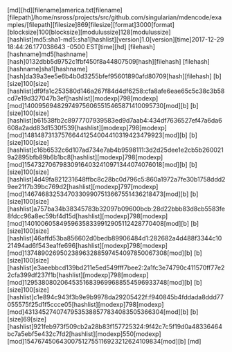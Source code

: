 
[md][hd][filename]america.txt[filename][filepath]/home/nsross/projects/src/github.com/singularian/mdencode/examples/[filepath][filesize]869[filesize][format]3000[format][blocksize]100[blocksize][modulussize]128[modulussize][hashlist]md5:sha1-md5:sha1[hashlist][version]1.0[version][time]2017-12-29 18:44:26.177038643 -0500 EST[time][hd]
[filehash][hashname]md5[hashname][hash]0132dbb5d9752c1fbf450f8a44807509[hash][filehash]
[filehash][hashname]sha1[hashname][hash]da39a3ee5e6b4b0d3255bfef95601890afd80709[hash][filehash]
[b][size]100[size][hashlist]df9fa1c253580d146a267f84d4df6258:cfa8afe6eae65c5c38c3b58cd7e19d327047b3ef[hashlist][modexp]798[modexp][mod]140095694829749756065515465871410095730[mod][b]
[b][size]100[size][hashlist]b61538fb2c8977707939583ed9d7aab4:434df7636527ef47a6da6608a2add83d1530f539[hashlist][modexp]798[modexp][mod]148148731375766441254004410319423479923[mod][b]
[b][size]100[size][hashlist]c16b6532c6d107ad734e7ab4b9598111:3d2d25dee1e2cb5b2600219a2895bfb89b6b1bc8[hashlist][modexp]798[modexp][mod]154732706798309164032410971344074076018[mod][b]
[b][size]100[size][hashlist]4d49fa821231648ffbc8c28bc0d796c5:860a1972a7fe30b1758ddd29ee21f7b39bc769d2[hashlist][modexp]797[modexp][mod]146746832534703309907513667551436218473[mod][b]
[b][size]100[size][hashlist]a757ba34b38345783b32097b09600bcb:28d22bbb83d8cb5583fe8fdcc96a8ec59bf4d15d[hashlist][modexp]798[modexp][mod]140100605849596358339912905112428770408[mod][b]
[b][size]100[size][hashlist]46affd53ba856602d0bedb89906484d1:282682a4d488f3344c1021494ad6f543ea1fe696[hashlist][modexp]798[modexp][mod]137489026950238963288597454097850067308[mod][b]
[b][size]100[size][hashlist]e3aeebbcd139bd211e5ed549fff7bee2:2a1fc3e74790c411570ff77e22cfa399df237f1b[hashlist][modexp]798[modexp][mod]129538080206453516839699688554596933748[mod][b]
[b][size]100[size][hashlist]c1e894c943f3b9e9b9978da29205422f:f940845b4fddada8ddd77055575f25d1f5ccce05[hashlist][modexp]798[modexp][mod]43134527407479535388577834083505366304[mod][b]
[b][size]69[size][hashlist]921feb973f509cb2a28b83f157725324:9f42c7c5f19d0a48336464bc7a5ebf5e432c7fd2[hashlist][modexp]550[modexp][mod]154767450643007512755116923212624109834[mod][b]
[md]
